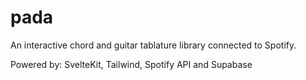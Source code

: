 # pada

An interactive chord and guitar tablature library connected to Spotify. 

Powered by: SvelteKit, Tailwind, Spotify API and Supabase
